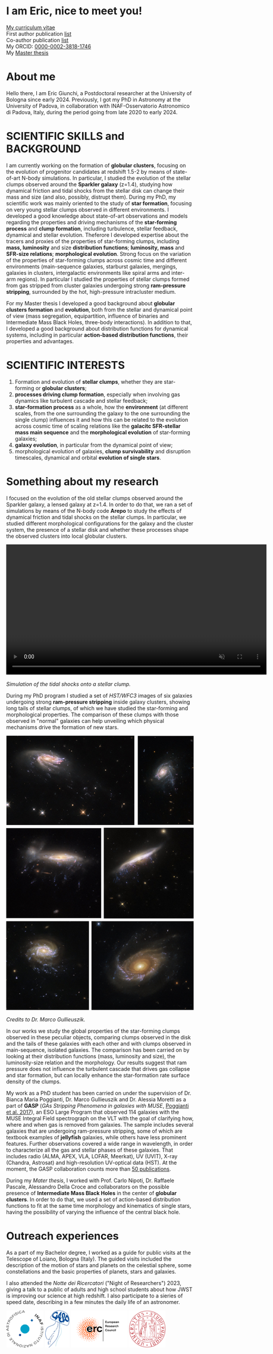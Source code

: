 # I am Eric, nice to meet you!

<meta name="keywords" content="Eric Giunchi astronomer astronomy astrophysics HST Hubble Space Telescope galaxy clump cluster globular star formation stripping dynamics data reduction analysis">

[My curriculum vitae](assets/doc/Eric_Giunchi_cv.pdf)\
First author publication [list](https://ui.adsabs.harvard.edu/user/libraries/Uz6wbuCZToGRY0qz7KLOJQ)\
Co-author publication [list](https://ui.adsabs.harvard.edu/user/libraries/ao3CZvuTRGOcxitKb5eikg)\
My ORCID: [0000-0002-3818-1746](https://orcid.org/0000-0002-3818-1746)\
My [Master thesis](https://amslaurea.unibo.it/21272/)

# About me
Hello there, I am Eric Giunchi, a Postdoctoral researcher at the University of Bologna since early 2024.
Previously, I got my PhD in Astronomy at the University of Padova, in collaboration with INAF-Osservatorio Astronomico di Padova, Italy, during the period going from late 2020 to early 2024.

# SCIENTIFIC SKILLS and BACKGROUND
I am currently working on the formation of **globular clusters**, focusing on the evolution of progenitor candidates at redshift 1.5-2 by means of state-of-art N-body simulations. In particular, I studied the evolution of the stellar clumps observed around the **Sparkler galaxy** (z=1.4), studying how dynamical friction and tidal shocks from the stellar disk can change their mass and size (and also, possibly, distrupt them).
During my PhD, my scientific work was mainly oriented to the study of **star formation**, focusing on very young stellar clumps observed in different environments. I developed a good knowledge about state-of-art observations and models regarding the properties and driving mechanisms of the **star-forming process** and **clump formation**, including turbulence, stellar feedback, dynamical and stellar evolution.
Theferore I developed expertise about the tracers and proxies of the properties of star-forming clumps, including **mass, luminosity** and size **distribution functions**; **luminosity, mass** and **SFR-size relations**; **morphological evolution**.
Strong focus on the variation of the properties of star-forming clumps across cosmic time and different environments (main-sequence galaxies, starburst galaxies, mergings, galaxies in clusters, intergalactic environments like spiral arms and inter-arm regions). In particular I studied the properties of stellar clumps formed from gas stripped from cluster galaxies undergoing strong **ram-pressure stripping**, surrounded by the hot, high-pressure intracluster medium.

For my Master thesis I developed a good background about **globular clusters formation** and **evolution**, both from the stellar and dynamical point of view (mass segregation, equipartition, influence of binaries and Intermediate Mass Black Holes, three-body interactions). In addition to that, I developed a good background about distribution functions for dynamical systems, including in particular **action-based distribution functions**, their properties and advantages.


# SCIENTIFIC INTERESTS
1. Formation and evolution of **stellar clumps**, whether they are star-forming or **globular clusters**;
2. **processes driving clump formation**, especially when involving gas dynamics like turbulent cascade and stellar feedback;
3. **star-formation process** as a whole, how the **environment** (at different scales, from the one surrounding the galaxy to the one surrounding the single clump) influences it and how this can be related to the evolution across cosmic time of scaling relations like the **galacitc SFR-stellar mass main sequence** and the **morphological evolution** of star-forming galaxies;
4. **galaxy evolution**, in particular from the dynamical point of view;
5. morphological evolution of galaxies, **clump survivability** and disruption timescales, dynamical and orbital **evolution of single stars**.


# Something about my research
I focused on the evolution of the old stellar clumps observed around the Sparkler galaxy, a lensed galaxy at z=1.4. In order to do that, we ran a set of simulations by means of the N-body code **Arepo** to study the effects of dynamical friction and tidal shocks on the stellar clumps. In particular, we studied different morphological configurations for the galaxy and the cluster system, the presence of a stellar disk and whether these processes shape the observed clusters into local globular clusters.

<video width="700" autoplay muted>
  <source src="assets/video/motions.mp4" type="video">
</video>

_Simulation of the tidal shocks onto a stellar clump._

During my PhD program I studied a set of _HST/WFC3_ images of six galaxies undergoing strong **ram-pressure stripping** inside galaxy clusters, showing long tails of stellar clumps, of which we have studied the star-forming and morphological properties. The comparison of these clumps with those observed in "normal" galaxies can help unveiling which physical mechanisms drive the formation of new stars.

<img src="assets/img/HST_jelly_vertical.png" alt="hst_gasp" width="700"/>

_Credits to Dr. Marco Gullieuszik._

In our works we study the global properties of the star-forming clumps observed in these peculiar objects, comparing clumps observed in the disk and the tails of these galaxies with each other and with clumps observed in main-sequence, isolated galaxies. The comparison has been carried on by looking at their distribution functions (mass, luminosity and size), the luminosity-size relation and the morphology. Our results suggest that ram pressure does not influence the turbulent cascade that drives gas collapse and star formation, but can locally enhance the star-formation rate surface density of the clumps.

My work as a PhD student has been carried on under the supervision of Dr. Bianca Maria Poggianti, Dr. Marco Gullieuszik and Dr. Alessia Moretti as a part of **GASP** (_GAs Stripping Phenomena in galaxies with MUSE_, [Poggianti et al. 2017](https://iopscience.iop.org/article/10.3847/1538-4357/aa78ed)), an ESO Large Program that observed 114 galaxies with the MUSE Integral Field spectrograph on the VLT with the goal of clarifying how, where and when gas is removed from galaxies. The sample includes several galaxies that are undergoing ram-pressure stripping, some of which are textbook examples of **jellyfish** galaxies, while others have less prominent features. Further observations covered a wide range in wavelength, in order to characterize all the gas and stellar phases of these galaxies. That includes radio (ALMA, APEX, VLA, LOFAR, Meerkat), UV (UVIT), X-ray (Chandra, Astrosat) and high-resolution UV-optical data (HST). At the moment, the GASP collaboration counts more than [50 publications](https://web.oapd.inaf.it/gasp/publications.html).

During my _Mater thesis_, I worked with Prof. Carlo Nipoti, Dr. Raffaele Pascale, Alessandro Della Croce and collaborators on the possible presence of **Intermediate Mass Black Holes** in the center of **globular clusters**. In order to do that, we used a set of action-based distribution functions to fit at the same time morphology and kinematics of single stars, having the possibility of varying the influence of the central black hole.


# Outreach experiences
As a part of my Bachelor degree, I worked as a guide for public visits at the Telescope of Loiano, Bologna (Italy). The guided visits included the description of the motion of stars and planets on the celestial sphere, some constellations and the basic properties of planets, stars and galaxies.

I also attended the _Notte dei Ricercatori_ ("Night of Researchers") 2023, giving a talk to a public of adults and high school students about how JWST is improving our science at high redshift. I also participate to a sieries of speed date, describing in a few minutes the daily life of an astronomer.


<img src="assets/img/1200px-INAF_logo.svg.png" alt="INAF_logo" height="100"/> <img src="assets/img/GASP_logo.png" alt="GASP_logo" height="100"/> <img src="assets/img/erc-logo.png" alt="erc" height="100"/> <img src="assets/img/Padova_logo.png" alt="Padova_logo" height="100"/>
